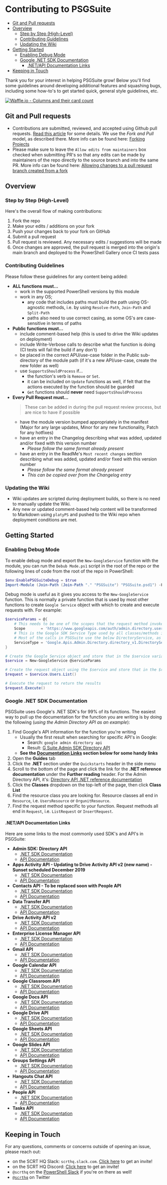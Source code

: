 # Contributing to PSGSuite

<!-- TOC -->

- [Git and Pull requests](#git-and-pull-requests)
- [Overview](#overview)
    - [Step by Step (High-Level)](#step-by-step-high-level)
    - [Contributing Guidelines](#contributing-guidelines)
    - [Updating the Wiki](#updating-the-wiki)
- [Getting Started](#getting-started)
    - [Enabling Debug Mode](#enabling-debug-mode)
    - [Google .NET SDK Documentation](#google-net-sdk-documentation)
        - [.NET/API Documentation Links](#netapi-documentation-links)
- [Keeping in Touch](#keeping-in-touch)

<!-- /TOC -->

Thank you for your interest in helping PSGSuite grow! Below you'll find some guidelines around developing additional features and squashing bugs, including some how-to's to get started quick, general style guidelines, etc.

[![Waffle.io - Columns and their card count](https://badge.waffle.io/scrthq/PSGSuite.svg?columns=all)](https://waffle.io/scrthq/PSGSuite)

## Git and Pull requests

* Contributions are submitted, reviewed, and accepted using Github pull requests. [Read this article](https://help.github.com/articles/using-pull-requests) for some details. We use the _Fork and Pull_ model, as described there. More info can be found here: [Forking Projects](https://guides.github.com/activities/forking/)
* Please make sure to leave the `Allow edits from maintainers` box checked when submitting PR's so that any edits can be made by maintainers of the repo directly to the source branch and into the same PR. More info can be found here: [Allowing changes to a pull request branch created from a fork](https://help.github.com/articles/allowing-changes-to-a-pull-request-branch-created-from-a-fork/#enabling-repository-maintainer-permissions-on-existing-pull-requests)

## Overview

### Step by Step (High-Level)

Here's the overall flow of making contributions:
1. Fork the repo
2. Make your edits / additions on your fork
3. Push your changes back to your fork on GitHub
4. Submit a pull request
5. Pull request is reviewed. Any necessary edits / suggestions will be made
6. Once changes are approved, the pull request is merged into the origin's main branch and deployed to the PowerShell Gallery once CI tests pass

### Contributing Guidelines

Please follow these guidelines for any content being added:

* **ALL functions must...**
    * work in the supported PowerShell versions by this module
    * work in any OS;
        * any code that includes paths must build the path using OS-agnostic methods, i.e. by using `Resolve-Path`, `Join-Path` and `Split-Path`
        * paths also need to use correct casing, as some OS's are case-sensitive in terms of paths
* **Public functions must...**
    * include comment-based help (this is used to drive the Wiki updates on deployment)
    * include Write-Verbose calls to describe what the function is doing (CI tests will fail the build if any don't)
    * be placed in the correct APU/use-case folder in the Public sub-directory of the module path (if it's a new API/use-case, create the new folder as well)
    * use `SupportsShouldProcess` if...
        * the function's verb is `Remove` or `Set`.
        * it can be included on `Update` functions as well, if felt that the actions executed by the function should be guarded
        * `Get` functions should **never** need `SupportsShouldProcess`
* **Every Pull Request must...**
    > These can be added in during the pull request review process, but are nice to have if possible
    * have the module version bumped appropriately in the manifest (Major for any large updates, Minor for any new functionality, Patch for any hotfixes)
    * have an entry in the Changelog describing what was added, updated and/or fixed with this version number
        * *Please follow the same format already present*
    * have an entry in the ReadMe's `Most recent changes` section describing what was added, updated and/or fixed with this version number
        * *Please follow the same format already present*
        * *This can be copied over from the Changelog entry*

### Updating the Wiki

* Wiki updates are scripted during deployment builds, so there is no need to manually update the Wiki.
* Any new or updated comment-based help content will be transformed to Markdown using `platyPS` and pushed to the Wiki repo when deployment conditions are met.

## Getting Started

### Enabling Debug Mode

To enable debug mode and export the `New-GoogleService` function with the module, you can run the `Debub Mode.ps1` script in the root of the repo or the following lines of code from the root of the repo in PowerShell:

```powershell
$env:EnablePSGSuiteDebug = $true
Import-Module (Join-Path (Join-Path "." "PSGSuite") "PSGSuite.psd1") -Force
```

Debug mode is useful as it gives you access to the `New-GoogleService` function. This is normally a private function that is used by most other functions to create `Google Service` object with which to create and execute requests with. For example:

```powershell
$serviceParams = @{
    # This needs to be one of the scopes that the request method invoked by the function needs
    Scope       = 'https://www.googleapis.com/auth/admin.directory.user'
    # This is the Google SDK Service Type used by all classes/methods in that category.
    # Most of the calls in PSGSuite use the below DirectoryService, as that houses the Google Admin SDK
    ServiceType = 'Google.Apis.Admin.Directory.directory_v1.DirectoryService'
}

# Create the Google Service object and store that in the $service variable
$service = New-GoogleService @serviceParams

# Create the request object using the $service and store that in the $request variable
$request = $service.Users.List()

# Execute the request to return the results
$request.Execute()
```

### Google .NET SDK Documentation

PSGSuite uses Google's .NET SDK's for 99% of its functions. The easiest way to pull up the documentation for the function you are writing is by doing the following (*using the Admin Directory API as an example*):

1. Find Google's API information for the function you're writing
    * Usually the first result when searching for specific API's in Google:
        * Search: `google admin directory api`
        * Result: [G Suite Admin SDK Directory API](https://developers.google.com/admin-sdk/directory/)
    * **See the [Documentation Links](#netapi-documentation-links) section below for some handy links**
2. Open the **Guides** tab
3. Click the **.NET** section under the `Quickstarts` header in the side menu
4. Scroll to the bottom of the page and click the link for the **.NET reference documentation** under the **Further reading** header. For the Admin Directory API, it's: [Directory API .NET reference documentation](https://developers.google.com/resources/api-libraries/documentation/admin/directory_v1/csharp/latest/)
5. Click the **Classes** dropdown on the top-left of the page, then click **Class List**
6. Find the resource class you are looking for. Resource classes all end in `Resource`, i.e. `UsersResource` or `OrgunitResource`.
7. Find the request method specific to your function. Request methods all end in `Request`, i.e. `ListRequest` or `InsertRequest`.

#### .NET/API Documentation Links

Here are some links to the most commonly used SDK's and API's in PSGSuite:

* **Admin SDK: Directory API**
    * [.NET SDK Documentation](https://developers.google.com/resources/api-libraries/documentation/admin/directory_v1/csharp/latest/index.html)
    * [API Documentation](https://developers.google.com/admin-sdk/directory/v1/reference/)
* **Apps Activity API - Updating to Drive Activity API v2 (new name) - Sunset scheduled December 2019**
    * [.NET SDK Documentation](https://developers.google.com/resources/api-libraries/documentation/appsactivity/v1/csharp/latest/)
    * [API Documentation](https://developers.google.com/drive/activity/v1/reference/)
* **Contacts API - To be replaced soon with People API**
    * [.NET SDK Documentation](https://developers.google.com/resources/api-libraries/documentation/contacts/v1/csharp/latest/)
    * [API Documentation](https://developers.google.com/contacts/v3/reference)
* **Data Transfer API**
    * [.NET SDK Documentation](https://developers.google.com/resources/api-libraries/documentation/admin/datatransfer_v1/csharp/latest/)
    * [API Documentation](https://developers.google.com/admin-sdk/data-transfer/v1/reference)
* **Drive Activity API v2**
    * [.NET SDK Documentation](https://developers.google.com/resources/api-libraries/documentation/driveactivity/v2/csharp/latest/)
    * [API Documentation](https://developers.google.com/drive/activity/v2/reference/rest/)
* **Enterprise License Manager API**
    * [.NET SDK Documentation](https://developers.google.com/resources/api-libraries/documentation/licensing/v1/csharp/latest/)
    * [API Documentation](https://developers.google.com/admin-sdk/licensing/v1/reference/)
* **Gmail API**
    * [.NET SDK Documentation](https://developers.google.com/resources/api-libraries/documentation/gmail/v1/csharp/latest/)
    * [API Documentation](https://developers.google.com/gmail/api/v1/reference/)
* **Google Calendar API**
    * [.NET SDK Documentation](https://developers.google.com/resources/api-libraries/documentation/calendar/v3/csharp/latest/)
    * [API Documentation](https://developers.google.com/calendar/v3/reference/)
* **Google Classroom API**
    * [.NET SDK Documentation](https://developers.google.com/resources/api-libraries/documentation/classroom/v1/csharp/latest/)
    * [API Documentation](https://developers.google.com/classroom/reference/rest/)
* **Google Docs API**
    * [.NET SDK Documentation](https://developers.google.com/resources/api-libraries/documentation/docs/v1/csharp/latest/)
    * [API Documentation](https://developers.google.com/docs/api/reference/rest/)
* **Google Drive API**
    * [.NET SDK Documentation](https://developers.google.com/resources/api-libraries/documentation/drive/v3/csharp/latest/)
    * [API Documentation](https://developers.google.com/drive/api/v3/reference/)
* **Google Sheets API**
    * [.NET SDK Documentation](https://developers.google.com/resources/api-libraries/documentation/sheets/v4/csharp/latest/)
    * [API Documentation](https://developers.google.com/sheets/api/reference/rest/)
* **Google Slides API**
    * [.NET SDK Documentation](https://developers.google.com/resources/api-libraries/documentation/slides/v1/csharp/latest/)
    * [API Documentation](https://developers.google.com/slides/reference/rest/)
* **Groups Settings API**
    * [.NET SDK Documentation](https://developers.google.com/resources/api-libraries/documentation/groupssettings/v1/csharp/latest/)
    * [API Documentation](https://developers.google.com/admin-sdk/groups-settings/v1/reference/groups)
* **Hangouts Chat API**
    * [.NET SDK Documentation](https://developers.google.com/resources/api-libraries/documentation/chat/v1/csharp/latest/)
    * [API Documentation](https://developers.google.com/hangouts/chat/reference/)
* **People API**
    * [.NET SDK Documentation](https://developers.google.com/resources/api-libraries/documentation/people/v1/csharp/latest/)
    * [API Documentation](https://developers.google.com/people/api/rest/)
* **Tasks API**
    * [.NET SDK Documentation](https://developers.google.com/resources/api-libraries/documentation/tasks/v1/csharp/latest/)
    * [API Documentation](https://developers.google.com/tasks/v1/reference/)


## Keeping in Touch

For any questions, comments or concerns outside of opening an issue, please reach out:
* on the SCRT HQ Slack: `scrthq.slack.com`. [Click here](https://scrthq-slack-invite.herokuapp.com/) to get an invite!
* on the SCRT HQ Discord: [Click here](https://discord.gg/G66zVG7) to get an invite!
* `@scrthq` on the [PowerShell Slack](http://slack.poshcode.org/) if you're on there as well!
* [`@scrthq`](https://twitter.com/scrthq) on Twitter
